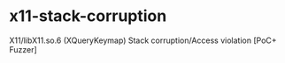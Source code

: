 # x11-stack-corruption
X11/libX11.so.6 (XQueryKeymap) Stack corruption/Access violation [PoC+ Fuzzer]
